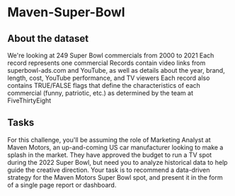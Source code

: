 # Maven-Super-Bowl
## About the dataset
We're looking at 249 Super Bowl commercials from 2000 to 2021
Each record represents one commercial
Records contain video links from superbowl-ads.com and YouTube, as well as details about the year, brand, length, cost, YouTube performance, and TV viewers
Each record also contains TRUE/FALSE flags that define the characteristics of each commercial (funny, patriotic, etc.) as determined by the team at FiveThirtyEight
## Tasks
For this challenge, you'll be assuming the role of Marketing Analyst at Maven Motors, an up-and-coming US car manufacturer looking to make a splash in the market. They have approved the budget to run a TV spot during the 2022 Super Bowl, but need you to analyze historical data to help guide the creative direction.
Your task is to recommend a data-driven strategy for the Maven Motors Super Bowl spot, and present it in the form of a single page report or dashboard.
